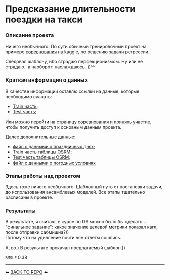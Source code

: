 # Предсказание длительности поездки на такси

### Описание проекта    
Ничего необычного. По сути обычный тренировочный проект на примере <a href='https://www.kaggle.com/competitions/nyc-taxi-trip-duration/overview'>соревнования</a> на kaggle, по решению задачи регрессии.

Следовал шаблону, ибо страдаю перфекционизмом. Ну или не страдаю.. а наоборот: наслаждаюсь..))^^

### Краткая информация о данных
В качестве информации оставлю ссылки на данные, которые необходимо скачать:
* <a href='https://drive.google.com/file/d/1X_EJEfERiXki0SKtbnCL9JDv49Go14lF/view'>Train часть</a>;
* <a href='https://drive.google.com/file/d/1C2N2mfONpCVrH95xHJjMcueXvvh_-XYN/view'>Test часть</a>;

Или можно перейти на страницу соревнования и принять участие, чтобы получить доступ к основным данным проекта.

Далее дополнительные данные:
* <a href='https://drive.google.com/file/d/1pIjaoD5NWOf_BENABNmkCIGNigBjyt-i/view'>файл с данными о праздничных днях</a>;
* <a href='https://drive.google.com/file/d/1ecWjor7Tn3HP7LEAm5a0B_wrIfdcVGwR/view'>Train часть таблицы OSRM</a>;
* <a href='https://drive.google.com/file/d/1wCoS-yOaKFhd1h7gZ84KL9UwpSvtDoIA/view'>Test часть таблицы OSRM</a>;
* <a href='https://drive.google.com/file/d/1rgK8YuMp-AuV53LWiH-oDuprZmp9zt15/view'>файл с данными о погодных условиях</a>

### Этапы работы над проектом  
Здесь тоже ничего необычного. Шаблонный путь от постановки задачи, до использования ансамблевых моделей.
Все этапы тщательно расписаны в проекте.

### Результаты 
В результате, я считаю, в курсе по DS можно было бы сделать... "финальное задание": какое значение целевой метрики показал кагл, после отправки сабмишна?)) <br>
Потому что на удивление почти все ответы сошлись.

А, во.) В результате прокачал предлагаемый шаблон.)) 

`RMSLE` 0.38

---

⬅️ [BACK TO REPO](https://github.com/Akialema/PROJECTS.EDU/tree/main) ⬅️